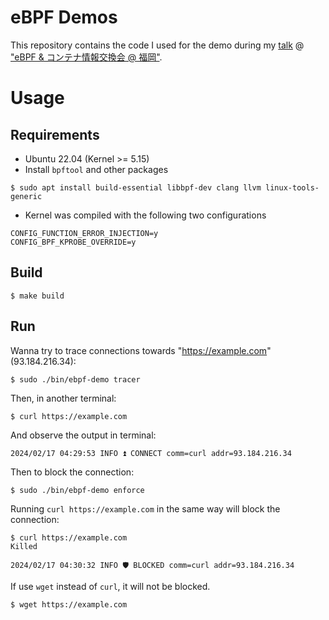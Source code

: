 # eBPF Demos

This repository contains the code I used for the demo during my [talk](https://speakerdeck.com/mrtc0/kododeli-jie-suru-ebpf-sekiyuriteimonitaringu) @ ["eBPF & コンテナ情報交換会 @ 福岡"](https://engineercafe.connpass.com/event/309223/).

# Usage

## Requirements

* Ubuntu 22.04 (Kernel >= 5.15)
* Install `bpftool` and other packages

```shell
$ sudo apt install build-essential libbpf-dev clang llvm linux-tools-generic
```

* Kernel was compiled with the following two configurations

```
CONFIG_FUNCTION_ERROR_INJECTION=y
CONFIG_BPF_KPROBE_OVERRIDE=y
```

## Build

```shell
$ make build
```

## Run

Wanna try to trace connections towards "https://example.com" (93.184.216.34):

```shell
$ sudo ./bin/ebpf-demo tracer
```

Then, in another terminal:

```shell
$ curl https://example.com
```

And observe the output in terminal:

```shell
2024/02/17 04:29:53 INFO ⏫ CONNECT comm=curl addr=93.184.216.34
```

Then to block the connection:

```shell
$ sudo ./bin/ebpf-demo enforce
```

Running `curl https://example.com` in the same way will block the connection:

```shell
$ curl https://example.com
Killed
```

```shell
2024/02/17 04:30:32 INFO 🛡 BLOCKED comm=curl addr=93.184.216.34
```

If use `wget` instead of `curl`, it will not be blocked.

```shell
$ wget https://example.com
```